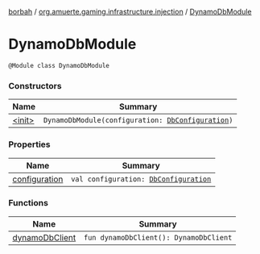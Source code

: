 [borbah](../../index.md) / [org.amuerte.gaming.infrastructure.injection](../index.md) / [DynamoDbModule](./index.md)

# DynamoDbModule

`@Module class DynamoDbModule`

### Constructors

| Name | Summary |
|---|---|
| [&lt;init&gt;](-init-.md) | `DynamoDbModule(configuration: `[`DbConfiguration`](../../org.amuerte.gaming/-db-configuration/index.md)`)` |

### Properties

| Name | Summary |
|---|---|
| [configuration](configuration.md) | `val configuration: `[`DbConfiguration`](../../org.amuerte.gaming/-db-configuration/index.md) |

### Functions

| Name | Summary |
|---|---|
| [dynamoDbClient](dynamo-db-client.md) | `fun dynamoDbClient(): DynamoDbClient` |
